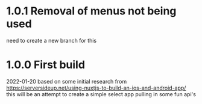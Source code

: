 # 1.0.1 Removal of menus not being used

need to create a new branch for this

# 1.0.0 First build

2022-01-20 based on some initial research from https://serversideup.net/using-nuxtjs-to-build-an-ios-and-android-app/ this will be an attempt to create a simple select app pulling in some fun api's
